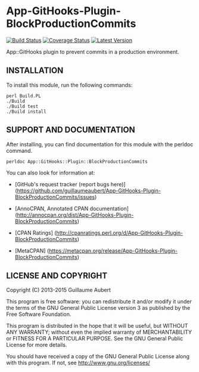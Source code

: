 App-GitHooks-Plugin-BlockProductionCommits
==========================================

[![Build Status](https://travis-ci.org/guillaumeaubert/App-GitHooks-Plugin-BlockProductionCommits.svg?branch=master)](https://travis-ci.org/guillaumeaubert/App-GitHooks-Plugin-BlockProductionCommits)
[![Coverage Status](https://coveralls.io/repos/guillaumeaubert/App-GitHooks-Plugin-BlockProductionCommits/badge.svg?branch=master)](https://coveralls.io/r/guillaumeaubert/App-GitHooks-Plugin-BlockProductionCommits?branch=master)
[![Latest Version](https://img.shields.io/github/tag/guillaumeaubert/App-GitHooks-Plugin-BlockProductionCommits.svg?style=flat)](https://metacpan.org/release/App-GitHooks-Plugin-BlockProductionCommits)

App::GitHooks plugin to prevent commits in a production environment.


INSTALLATION
------------

To install this module, run the following commands:

	perl Build.PL
	./Build
	./Build test
	./Build install


SUPPORT AND DOCUMENTATION
-------------------------

After installing, you can find documentation for this module with the
perldoc command.

	perldoc App::GitHooks::Plugin::BlockProductionCommits


You can also look for information at:

 * [GitHub's request tracker (report bugs here)]
   (https://github.com/guillaumeaubert/App-GitHooks-Plugin-BlockProductionCommits/issues)

 * [AnnoCPAN, Annotated CPAN documentation]
   (http://annocpan.org/dist/App-GitHooks-Plugin-BlockProductionCommits)

 * [CPAN Ratings]
   (http://cpanratings.perl.org/d/App-GitHooks-Plugin-BlockProductionCommits)

 * [MetaCPAN]
   (https://metacpan.org/release/App-GitHooks-Plugin-BlockProductionCommits)


LICENSE AND COPYRIGHT
---------------------

Copyright (C) 2013-2015 Guillaume Aubert

This program is free software: you can redistribute it and/or modify it under
the terms of the GNU General Public License version 3 as published by the Free
Software Foundation.

This program is distributed in the hope that it will be useful, but WITHOUT ANY
WARRANTY; without even the implied warranty of MERCHANTABILITY or FITNESS FOR A
PARTICULAR PURPOSE. See the GNU General Public License for more details.

You should have received a copy of the GNU General Public License along with
this program. If not, see http://www.gnu.org/licenses/

